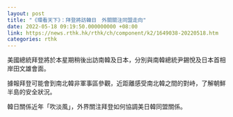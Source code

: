 ```yaml
---
layout: post
title: "《環看天下》：拜登將訪韓日　外關關注同盟走向"
date: 2022-05-18 09:19:50.000000000 +08:00
link: https://news.rthk.hk/rthk/ch/component/k2/1649038-20220518.htm
categories: rthk
---
```


美國總統拜登將於本星期稍後出訪南韓及日本，分別與南韓總統尹錫悅及日本首相岸田文雄會面。

據報拜登可能會到南北韓非軍事區參觀，近距離感受南北韓之間的對峙，了解朝鮮半島的安全狀況。

韓日關係近年「吹淡風」，外界關注拜登如何協調美日韓同盟關係。
